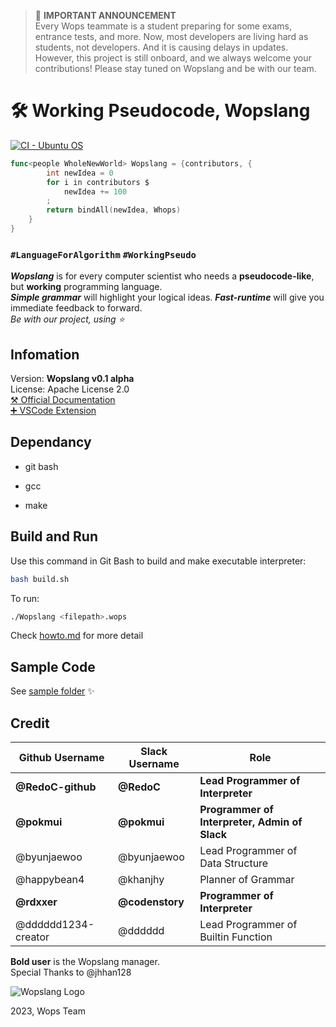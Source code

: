 > :mega: **IMPORTANT ANNOUNCEMENT**   
> Every Wops teammate is a student preparing for some exams, entrance tests, and more. Now, most developers are living hard as students, not developers. And it is causing delays in updates. However, this project is still onboard, and we always welcome your contributions! Please stay tuned on Wopslang and be with our team.

# :hammer_and_wrench: Working Pseudocode, Wopslang

[![CI - Ubuntu OS](https://github.com/Wopslang/Wops/actions/workflows/ubuntu.yml/badge.svg)](https://github.com/Wopslang/Wops/actions/workflows/ubuntu.yml)

```go
func<people WholeNewWorld> Wopslang = {contributors, {
        int newIdea = 0
        for i in contributors $
            newIdea += 100
        ;
        return bindAll(newIdea, Whops)
    }
}
```

### `#LanguageForAlgorithm` `#WorkingPseudo`

_**Wopslang**_ is for every computer scientist who needs a **pseudocode-like**, but **working** programming language.  
_**Simple grammar**_ will highlight your logical ideas. _**Fast-runtime**_ will give you immediate feedback to forward.  
_Be with our project, using ⭐_

## Infomation

Version: **Wopslang v0.1 alpha**  
License: Apache License 2.0  
[⚒️ Official Documentation](./doc/README.md)  
[➕ VSCode Extension](https://github.com/Wopslang/vscode-wops)

## Dependancy

- git bash

- gcc

- make

## Build and Run

Use this command in Git Bash to build and make executable interpreter:

```bash
bash build.sh
```

To run:

```bash
./Wopslang <filepath>.wops
```

Check [howto.md](doc/howto.md) for more detail

## Sample Code

See [sample folder](./sample) :sparkles:

## Credit

| Github Username     | Slack Username  | Role                                          |
| ------------------- | --------------- | --------------------------------------------- |
| **@RedoC-github**   | **@RedoC**      | **Lead Programmer of Interpreter**            |
| **@pokmui**         | **@pokmui**     | **Programmer of Interpreter, Admin of Slack** |
| @byunjaewoo         | @byunjaewoo     | Lead Programmer of Data Structure             |
| @happybean4         | @khanjhy        | Planner of Grammar                            |
| **@rdxxer**         | **@codenstory** | **Programmer of Interpreter**                 |
| @dddddd1234-creator | @dddddd         | Lead Programmer of Builtin Function           |

**Bold user** is the Wopslang manager.  
Special Thanks to @jhhan128

![Wopslang Logo](https://emoji.slack-edge.com/T01MFM2TJ07/wopsfull/7fe35e7cbecd2d4d.png)

2023, Wops Team
